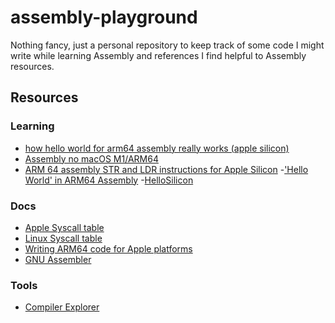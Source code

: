 # assembly-playground

Nothing fancy, just a personal repository to keep track of some code
I might write while learning Assembly and references I find helpful to Assembly resources.

## Resources

### Learning

- [how hello world for arm64 assembly really works (apple silicon)](https://www.youtube.com/watch?v=d0OXp0zqIo0)
- [Assembly no macOS M1/ARM64](https://www.youtube.com/watch?v=clyO5z_klrk)
- [ARM 64 assembly STR and LDR instructions for Apple Silicon](https://medium.com/@devslaf/arm64-assembly-str-and-ldr-instructions-for-apple-silicon-3961f621a43a) -['Hello World' in ARM64 Assembly](https://peterdn.com/post/2020/08/22/hello-world-in-arm64-assembly/) -[HelloSilicon](https://github.com/below/HelloSilicon)

### Docs

- [Apple Syscall table](https://opensource.apple.com/source/xnu/xnu-1504.3.12/bsd/kern/syscalls.master)
- [Linux Syscall table](https://blog.rchapman.org/posts/Linux_System_Call_Table_for_x86_64/)
- [Writing ARM64 code for Apple platforms](https://developer.apple.com/documentation/xcode/writing-arm64-code-for-apple-platforms)
- [GNU Assembler](https://sourceware.org/binutils/docs/as/index.html)

### Tools

- [Compiler Explorer](https://godbolt.org/)
